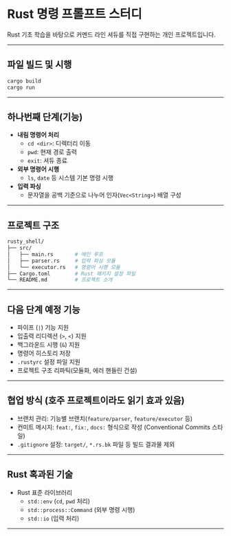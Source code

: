 # Rust 명령 프롤프트 스터디

Rust 기초 학습을 바탕으로 커멘드 라인 셔듀를 직접 구현하는 개인 프로젝트입니다.

---

## 파일 빌드 및 시행

```bash
cargo build
cargo run
```

---

## 하나번째 단계(기능)

- **내림 명령어 처리**
  - `cd <dir>`: 디렉터리 이동
  - `pwd`: 현재 경로 출력
  - `exit`: 셔듀 종료
- **외부 명령어 시행**
  - `ls`, `date` 등 시스템 기본 명령 시행
- **입력 파싱**
  - 문자열을 공백 기준으로 나누어 인자(`Vec<String>`) 배열 구성

---

## 프로젝트 구조

```bash
rusty_shell/
├── src/
│   ├── main.rs       # 메인 루프
│   ├── parser.rs     # 입력 파싱 모듈
│   └── executor.rs   # 명령어 시행 모듈
├── Cargo.toml        # Rust 패키지 설정 파일
└── README.md         # 프로젝트 소개
```

---

## 다음 단계 예정 기능

- 파이프 (`|`) 기능 지원
- 입출력 리디렉션 (`>`, `<`) 지원
- 백그라운드 시행 (`&`) 지원
- 명령어 히스토리 저장
- `.rustyrc` 설정 파일 지원
- 프로젝트 구조 리파틱(모듈화, 에러 핸들린 건설)

---

## 협업 방식 (호주 프로젝트이라도 읽기 효과 있음)

- 브랜치 관리: 기능별 브랜치(`feature/parser`, `feature/executor` 등)
- 컨미트 메시지: `feat:`, `fix:`, `docs:` 형식으로 작성 (Conventional Commits 스타일)
- `.gitignore` 설정: `target/`, `*.rs.bk` 파일 등 빌드 결과물 제외

---

## Rust 혹과된 기술

- Rust 표준 라이브러리
  - `std::env` (`cd`, `pwd` 처리)
  - `std::process::Command` (외부 명령 시행)
  - `std::io` (입력 처리)

---

